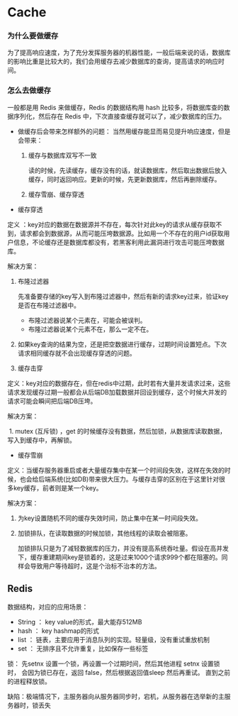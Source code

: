 # Cache

### 为什么要做缓存

为了提高响应速度，为了充分发挥服务器的机器性能，一般后端来说的话，数据库的影响比重是比较大的，我们会用缓存去减少数据库的查询，提高请求的响应时间。

### 怎么去做缓存

一般都是用 Redis 来做缓存，Redis 的数据结构用 hash 比较多，将数据库查的数据序列化，然后存在 Redis 中，下次直接查缓存就可以了，减少数据库的压力。

* 做缓存后会带来怎样额外的问题： 当然用缓存能显而易见提升响应速度，但是会带来：
  1. 缓存与数据库双写不一致

     读的时候，先读缓存，缓存没有的话，就读数据库，然后取出数据后放入缓存，同时返回响应。更新的时候，先更新数据库，然后再删除缓存。

  2. 缓存雪崩、缓存穿透
* 缓存穿透

定义 ：key对应的数据在数据源并不存在，每次针对此key的请求从缓存获取不到，请求都会到数据源，从而可能压垮数据源。比如用一个不存在的用户id获取用户信息，不论缓存还是数据库都没有，若黑客利用此漏洞进行攻击可能压垮数据库。

解决方案：

1. 布隆过滤器

   先准备要存储的key写入到布隆过滤器中，然后有新的请求key过来，验证key是否在布隆过滤器中。

   * 布隆过滤器说某个元素在，可能会被误判。
   * 布隆过滤器说某个元素不在，那么一定不在。

2. 如果key查询的结果为空，还是把空数据进行缓存，过期时间设置短点。下次请求相同缓存就不会出现缓存穿透的问题。
3. 缓存击穿

定义：key对应的数据存在，但在redis中过期，此时若有大量并发请求过来，这些请求发现缓存过期一般都会从后端DB加载数据并回设到缓存，这个时候大并发的请求可能会瞬间把后端DB压垮。

解决方案：

​ 1. mutex \(互斥锁\) ，get 的时候缓存没有数据，然后加锁，从数据库读取数据，写入到缓存中，再解锁。

* 缓存雪崩

定义：当缓存服务器重启或者大量缓存集中在某一个时间段失效，这样在失效的时候，也会给后端系统\(比如DB\)带来很大压力。与缓存击穿的区别在于这里针对很多key缓存，前者则是某一个key。

解决方案：

1. 为key设置随机不同的缓存失效时间，防止集中在某一时间段失效。
2. 加锁排队，在读取数据的时候加锁，其他线程的读取会被阻塞。

   加锁排队只是为了减轻数据库的压力，并没有提高系统吞吐量。假设在高并发下，缓存重建期间key是锁着的，这是过来1000个请求999个都在阻塞的。同样会导致用户等待超时，这是个治标不治本的方法。

## Redis

数据结构，对应的应用场景：

* String ： key value的形式，最大能存512MB
* hash ：    key hashmap的形式
* list ： 链表，主要应用于消息队列的实现。轻量级，没有重试重放机制
* set ： 无排序且不允许重复，比如保存一些标签

锁： 先setnx 设置一个锁，再设置一个过期时间，然后其他进程 setnx 设置锁时， 会因为锁已存在，返回 false，然后根据返回值sleep 然后再重试。 直到之前的进程释放锁。

缺陷：极端情况下，主服务器向从服务器同步时，宕机，从服务器在选举新的主服务器时，锁丢失

